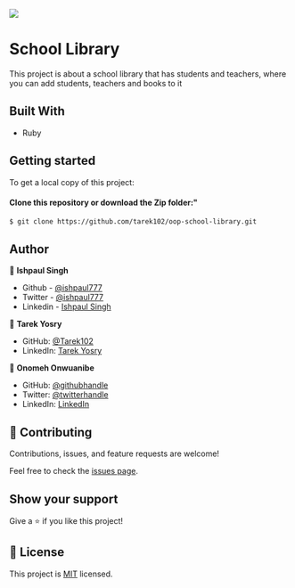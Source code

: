 ![](https://img.shields.io/badge/Microverse-blueviolet)

# School Library 

This project is about a school library that has students and teachers, where you can add students, teachers and books to it

## Built With
- Ruby

## Getting started
To get a local copy of this project:

#### Clone this repository or download the Zip folder:"

```bash command
$ git clone https://github.com/tarek102/oop-school-library.git
```

## Author
👤 **Ishpaul Singh**

- Github - [@ishpaul777](https://github.com/ishpaul777)
- Twitter - [@ishpaul777](https://twitter.com/ishpaul777)
- Linkedin - [Ishpaul Singh](https://www.linkedin.com/in/ishpaul777/)

👤 **Tarek Yosry**

- GitHub: [@Tarek102](https://github.com/Tarek102)
- LinkedIn: [Tarek Yosry](https://www.linkedin.com/in/tarek-yosry/)

👤 **Onomeh Onwuanibe**

- GitHub: [@githubhandle](https://github.com/Estherstarr/)
- Twitter: [@twitterhandle](https://twitter.com/AnibeEsther)
- LinkedIn: [LinkedIn](https://linkedin.com/in/onwuanibeonome)

## 🤝 Contributing

Contributions, issues, and feature requests are welcome!

Feel free to check the [issues page](../../issues/).

## Show your support

Give a ⭐️ if you like this project!


## 📝 License

This project is [MIT](./MIT.md) licensed.
